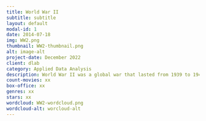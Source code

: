 ```yaml
---
title: World War II
subtitle: subtitle
layout: default
modal-id: 1
date: 2014-07-18
img: WW2.png
thumbnail: WW2-thumbnail.png
alt: image-alt
project-date: December 2022
client: dlab
category: Applied Data Analysis
description: World War II was a global war that lasted from 1939 to 1945. It involved the vast majority of the world's nations  —including all of the great powers—  eventually forming the Allies and the Axis, two opposing military alliances. It was the most widespread war in history, and directly involved more than 100 million people from more than 30 countries. In a state of "total war", the major participants threw their entire economic, industrial, and scientific capabilities behind the war effort, erasing the distinction between civilian and military resources. Marked by mass deaths of civilians, including the Holocaust (in which approximately 11 million people were killed) and the strategic bombing of industrial and population centers (in which approximately one million people were killed), it resulted in 50 million to over 70 million fatalities.
count-movies: xx
box-office: xx
genres: xx
stars: xx
wordcloud: WW2-wordcloud.png
wordcloud-alt: worcloud-alt
---
```

